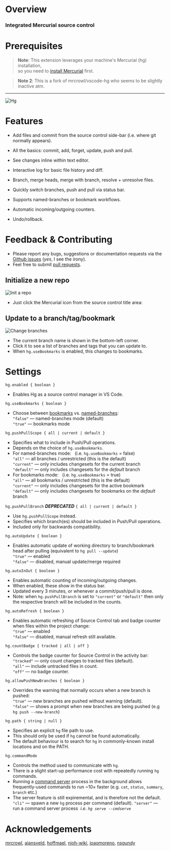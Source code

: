 # Overview

### Integrated Mercurial source control

# Prerequisites

> **Note**: This extension leverages your machine's Mercurial (hg) installation,  
> so you need to [install Mercurial](https://www.mercurial-scm.org) first.

> **Note 2**: This is a fork of mrcrowl/vscode-hg who seems to be slightly inactive atm.

---

![Hg](images/hg.png)

# Features

- Add files and commit from the source control side-bar (i.e. where git normally appears).

- All the basics: commit, add, forget, update, push and pull.

- See changes inline within text editor.

- Interactive log for basic file history and diff.

- Branch, merge heads, merge with branch, resolve + unresolve files.

- Quickly switch branches, push and pull via status bar.

- Supports named-branches or bookmark workflows.

- Automatic incoming/outgoing counters.

- Undo/rollback.

# Feedback & Contributing

- Please report any bugs, suggestions or documentation requests via the [Github issues](https://github.com/vivekvjn/vscode-hg/issues) (_yes_, I see the irony).
- Feel free to submit [pull requests](https://github.com/vivekvjn/vscode-hg/pulls).

## Initialize a new repo

![Init a repo](images/init.gif)

- Just click the Mercurial icon from the source control title area:

## Update to a branch/tag/bookmark

![Change branches](images/change-branch.gif)

- The current branch name is shown in the bottom-left corner.
- Click it to see a list of branches and tags that you can update to.
- When `hg.useBookmarks` is enabled, this changes to bookmarks.

# Settings

`hg.enabled { boolean }`

- Enables Hg as a source control manager in VS Code.

`hg.useBookmarks { boolean }`

- Choose between [bookmarks](https://www.mercurial-scm.org/wiki/Bookmarks) vs. [named-branches](https://www.mercurial-scm.org/wiki/NamedBranches):  
  `"false"` — named-branches mode (default)  
  `"true"` — bookmarks mode

`hg.pushPullScope { all | current | default }`

- Specifies what to include in Push/Pull operations.
- Depends on the choice of `hg.useBookmarks`.
- For named-branches mode: &nbsp; (i.e. `hg.useBookmarks` = false)  
  `"all"` &mdash; all branches / unrestricted (this is the default)  
  `"current"` &mdash; only includes changesets for the current branch  
  `"default"` &mdash; only includes changesets for the _default_ branch
- For bookmarks mode: &nbsp; (i.e. `hg.useBookmarks` = true)  
  `"all"` &mdash; all bookmarks / unrestricted (this is the default)  
  `"current"` &mdash; only includes changesets for the active bookmark  
  `"default"` &mdash; only includes changesets for bookmarks on the _default_ branch

`hg.pushPullBranch` _**DEPRECATED**_ `{ all | current | default }`

- Use `hg.pushPullScope` instead.
- Specifies which branch(es) should be included in Push/Pull operations.
- Included only for backwards compatibility.

`hg.autoUpdate { boolean }`

- Enables automatic update of working directory to branch/bookmark head after pulling (equivalent to `hg pull --update`)  
  `"true"` &mdash; enabled  
  `"false"` &mdash; disabled, manual update/merge required

`hg.autoInOut { boolean }`

- Enables automatic counting of incoming/outgoing changes.
- When enabled, these show in the status bar.
- Updated every 3 minutes, or whenever a commit/push/pull is done.
- Note: when `hg.pushPullBranch` is set to `"current"` or `"default"` then only the respective branch will be included in the counts.

`hg.autoRefresh { boolean }`

- Enables automatic refreshing of Source Control tab and badge counter when files within the project change:  
  `"true"` &mdash; enabled  
  `"false"` &mdash; disabled, manual refresh still available.

`hg.countBadge { tracked | all | off }`

- Controls the badge counter for Source Control in the activity bar:  
  `"tracked"` &mdash; only count changes to tracked files (default).  
  `"all"` &mdash; include untracked files in count.  
  `"off"` &mdash; no badge counter.

`hg.allowPushNewBranches { boolean }`

- Overrides the warning that normally occurs when a new branch is pushed:  
  `"true"` &mdash; new branches are pushed without warning (default).  
  `"false"` &mdash; shows a prompt when new branches are being pushed (e.g `hg push --new-branch`)

`hg.path { string | null }`

- Specifies an explicit `hg` file path to use.
- This should only be used if `hg` cannot be found automatically.
- The default behaviour is to search for `hg` in commonly-known install locations and on the PATH.

`hg.commandMode`

- Controls the method used to communicate with `hg`.
- There is a slight start-up performance cost with repeatedly running `hg` commands.
- Running a [command server](https://www.mercurial-scm.org/wiki/CommandServer) process in the background allows frequently-used commands to run ~10× faster (e.g. `cat`, `status`, `summary`, `branch` etc.)
- The server feature is still expiremental, and is therefore not the default.
  `"cli"` &mdash; spawn a new `hg` process per command (default).
  `"server"` &mdash; run a command server process &nbsp;_i.e. `hg serve --cmdserve`_

# Acknowledgements

[mrcrowl](https://github.com/mrcrowl), [ajansveld](https://github.com/ajansveld), [hoffmael](https://github.com/hoffmael), [nioh-wiki](https://github.com/nioh-wiki), [joaomoreno](https://github.com/joaomoreno), [nsgundy](https://github.com/nsgundy)
